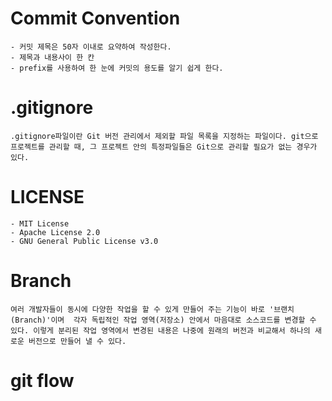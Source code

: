 # Commit Convention
    - 커밋 제목은 50자 이내로 요약하여 작성한다.
    - 제목과 내용사이 한 칸
    - prefix를 사용하여 한 눈에 커밋의 용도를 알기 쉽게 한다.

# .gitignore
    .gitignore파일이란 Git 버전 관리에서 제외할 파일 목록을 지정하는 파일이다. git으로 프로젝트를 관리할 때, 그 프로젝트 안의 특정파일들은 Git으로 관리할 필요가 없는 경우가 있다.

# LICENSE
    - MIT License
    - Apache License 2.0
    - GNU General Public License v3.0

# Branch
    여러 개발자들이 동시에 다양한 작업을 할 수 있게 만들어 주는 기능이 바로 '브랜치(Branch)'이며  각자 독립적인 작업 영역(저장소) 안에서 마음대로 소스코드를 변경할 수 있다. 이렇게 분리된 작업 영역에서 변경된 내용은 나중에 원래의 버전과 비교해서 하나의 새로운 버전으로 만들어 낼 수 있다.

# git flow
